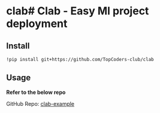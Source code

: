# clab# Clab - Easy Ml project deployment

## Install

```
!pip install git+https://github.com/TopCoders-club/clab
```

## Usage

**Refer to the below repo**

GitHub Repo: [clab-example](https://github.com/dvlp-jrs/clab_example)
